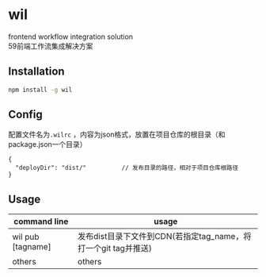 # wil

frontend workflow integration solution    
59前端工作流集成解决方案

## Installation

```bash
npm install -g wil
```

## Config

配置文件名为```.wilrc``` ，内容为json格式，放置在项目仓库的根目录（和package.json一个目录）

```
{
  "deployDir": "dist/"          // 发布目录的路径，相对于项目仓库根路径
}
```

## Usage


| command line  | usage |
| ------------- | ------------- |
| wil pub [tagname]  | 发布dist目录下文件到CDN(若指定tag_name，将打一个git tag并推送)  |
| others  | others  |
